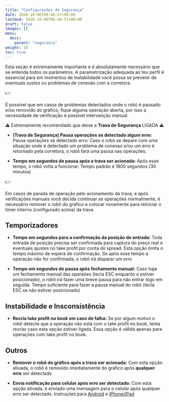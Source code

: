 ```yaml
---
title: "Configurações de Segurança"
date: 2020-10-06T08:48:57+00:00
lastmod: 2020-10-06T08:48:57+00:00
draft: false
images: []
menu:
  docs:
    parent: "seguranca"
weight: 18
toc: true
---
```


Esta seção é extremamente importante e é absolutamente necessário que se entenda todos os parâmetros. A parametrização adequada ao teu perfil é essencial para em momentos de instabilidade você possa se prevenir de eventuais sustos ou problemas de conexão com a corretora.

<div class="alert alert-danger d-flex" role="alert">
    <div class="flex-shrink-1 alert-icon">👉</div>
    <p>É possível que em casos de problemas detectados onde o robô é pausado e/ou removido do gráfico, fique alguma operação aberta, por isso a necessidade de verificação e possível intervenção manual.</p>
</div>

⚠️ Extremamente recomendado que deixe a **Trava de Segurança** LIGADA ⚠️

- **(Trava de Segurança) Pausa operações se detectado algum erro:** Pausa operações se detectado erro: Caso o robô se depare com uma situação onde é detectado um problema de conexao e/ou um erro é retornado pela corretora, o robô fará uma pausa nas operações.
 
- **Tempo em segundos de pausa após a trava ser acionada:** Após esse tempo, o robô volta a funcionar. Tempo padrão é 1800 segundos (30 minutos)


<div class="alert alert-warning d-flex" role="alert">
    <div class="flex-shrink-1 alert-icon">👉</div>
    <p>Em casos de parada de operação pelo acionamento da trava, e após verificações manuais você decida continuar as operações normalmente, é necessário remover o robô do gráfico e colocar novamente para reiniciar o timer interno (configurado acima) da trava</p>
</div>


## Temporizadores

- **Tempo em segundos para a confirmação da posição de entrada:** Toda entrada de posição precisa ser confirmada para captura do preço real e eventuais ajustes no take profit por conta do spread. Esta opção limita o tempo máximo de espera de confirmação. Se após esse tempo a operação não for confirmada, o robô irá disparar um erro

- **Tempo em segundos de pausa após fechamento manual:** Caso haja um fechamento manual das operaões (tecla ESC enquanto o estiver posicionado), o robô irá fazer uma breve pausa para não entrar logo em seguida. Tempo suficiente para fazer a pausa manual do robô (tecla ESC se não estiver posicionado)

## Instabilidade e Insconsistência

- **Recria take profit no book em caso de falha:** Se por algum motivo o robô detecte que a operação não está com o take profit no book, tenta recriar caso esta opção estiver ligada. Essa opção é válida apenas para operações com take profit no book.

## Outros

- **Remover o robô do gráfico após a trava ser acionada:** Com esta opção ativada, o robô é removido imediatamente do gráfico após **qualquer erro** ser detectado

- **Envia notificação para celular após erro ser detectado:** Com esta opção ativada, é enviado uma mensagem para o celular após qualquer erro ser detectado. Instruções para [Android](https://www.metatrader5.com/pt/mobile-trading/android/help/messages) e [iPhone/iPad](https://www.metatrader5.com/pt/mobile-trading/iphone/help/settings/settings_messages#notification_setup)



